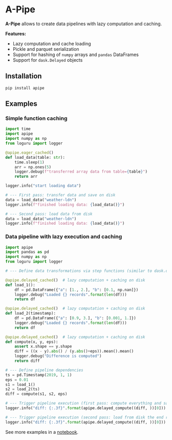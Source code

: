 # A-Pipe

**A-Pipe** allows to create data pipelines with lazy computation and caching.

**Features:**
- Lazy computation and cache loading
- Pickle and parquet serialization
- Support for hashing of `numpy` arrays and `pandas` DataFrames
- Support for `dask.Delayed` objects

## Installation

```shell
pip install apipe
```

## Examples

### Simple function caching

```python
import time
import apipe
import numpy as np
from loguru import logger

@apipe.eager_cached()
def load_data(table: str):
    time.sleep(1)
    arr = np.ones(5)
    logger.debug(f"transferred array data from table={table}")
    return arr

logger.info("start loading data")

# --- First pass: transfer data and save on disk
data = load_data("weather-ldn")
logger.info(f"finished loading data: {load_data()}")

# --- Second pass: load data from disk
data = load_data("weather-ldn")
logger.info(f"finished loading data: {load_data()}")
```


### Data pipeline with lazy execution and caching

```python
import apipe
import pandas as pd
import numpy as np
from loguru import logger

# --- Define data transformations via step functions (similar to dask.delayed)

@apipe.delayed_cached()  # lazy computation + caching on disk
def load_1():
    df = pd.DataFrame({"a": [1., 2.], "b": [0.1, np.nan]})
    logger.debug("Loaded {} records".format(len(df)))
    return df

@apipe.delayed_cached()  # lazy computation + caching on disk
def load_2(timestamp):
    df = pd.DataFrame({"a": [0.9, 3.], "b": [0.001, 1.]})
    logger.debug("Loaded {} records".format(len(df)))
    return df

@apipe.delayed_cached()  # lazy computation + caching on disk
def compute(x, y, eps):
    assert x.shape == y.shape
    diff = ((x - y).abs() / (y.abs()+eps)).mean().mean()
    logger.debug("Difference is computed")
    return diff

# --- Define pipeline dependencies
ts = pd.Timestamp(2019, 1, 1)
eps = 0.01
s1 = load_1()
s2 = load_2(ts)
diff = compute(s1, s2, eps)

# --- Trigger pipeline execution (first pass: compute everything and save on disk)
logger.info("diff: {:.3f}".format(apipe.delayed_compute((diff, ))[0]))

# --- Trigger pipeline execution (second pass: load from disk the end result only)
logger.info("diff: {:.3f}".format(apipe.delayed_compute((diff, ))[0]))
```

See more examples in a [notebook](https://github.com/mysterious-ben/ds-examples/blob/master/dataflows/dask_delayed_with_caching.ipynb).